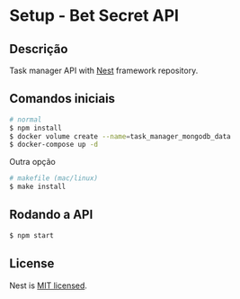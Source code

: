 # Setup - Bet Secret API

## Descrição

Task manager API with [Nest](https://github.com/nestjs/nest) framework repository.

## Comandos iniciais

```bash
# normal
$ npm install
$ docker volume create --name=task_manager_mongodb_data
$ docker-compose up -d
```

Outra opção

```bash
# makefile (mac/linux)
$ make install
```

## Rodando a API

```bash
$ npm start
```

## License

Nest is [MIT licensed](LICENSE).
